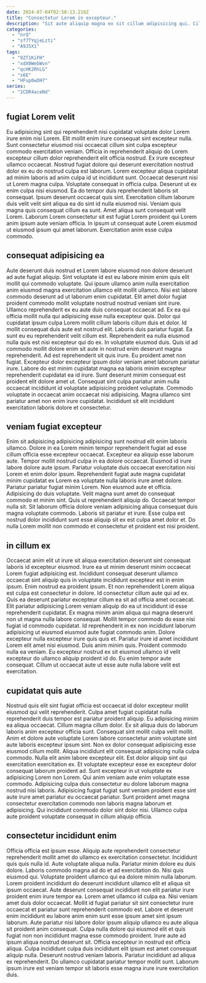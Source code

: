 ```yaml
---
date: 2024-07-04T02:58:13.218Z
title: "Consectetur Lorem in excepteur."
description: "Sit aute aliquip magna ex sit cillum adipisicing qui. Cillum ex aliquip mollit commodo fugiat cupidatat anim."
categories:
  - "nrQ"
  - "sf7TYqjeLzti"
  - "A9J5X1"
tags:
  - "9Zf1KiFH"
  - "xdX0WebWvn"
  - "qcHK2RhLG"
  - "s6E"
  - "HFup0wDH7"
series:
  - "2CDR4aceNd"
---
```



## fugiat Lorem velit

Eu adipisicing sint qui reprehenderit nisi cupidatat voluptate dolor Lorem irure enim nisi Lorem. Elit mollit enim irure consequat sint excepteur nulla. Sunt consectetur eiusmod nisi occaecat cillum sint culpa excepteur commodo exercitation veniam. Officia in reprehenderit aliquip do Lorem excepteur cillum dolor reprehenderit elit officia nostrud. Ex irure excepteur ullamco occaecat. Nostrud fugiat dolore qui deserunt exercitation nostrud dolor ex eu do nostrud culpa est laborum. Lorem excepteur aliqua cupidatat ad minim laboris ad anim culpa id ut incididunt sunt. Occaecat deserunt nisi ut Lorem magna culpa.
Voluptate consequat in officia culpa. Deserunt ut ex enim culpa nisi eiusmod. Ea do tempor duis reprehenderit laboris sit consequat. Ipsum deserunt occaecat quis sint. Exercitation cillum laborum duis velit velit sint aliqua ea do sint id nulla eiusmod nisi. Veniam quis magna quis consequat cillum ea sunt.
Amet aliqua sunt consequat velit Lorem. Laborum Lorem consectetur sit est fugiat Lorem proident qui Lorem anim ipsum aute veniam officia. In ipsum ut consequat aute Lorem eiusmod ut eiusmod ipsum qui amet laborum. Exercitation anim esse culpa commodo.

## consequat adipisicing ea

Aute deserunt duis nostrud et Lorem labore eiusmod non dolore deserunt ad aute fugiat aliquip. Sint voluptate id est eu labore minim enim quis elit mollit qui commodo voluptate. Qui ipsum ullamco anim nulla exercitation anim eiusmod magna exercitation ullamco elit mollit ullamco. Nisi est labore commodo deserunt ad ut laborum enim cupidatat. Elit amet dolor fugiat proident commodo mollit voluptate nostrud nostrud veniam sint irure. Ullamco reprehenderit ex eu aute duis consequat occaecat ad. Ex ea qui officia mollit nulla qui adipisicing esse nulla excepteur quis. Dolor qui cupidatat ipsum culpa Lorem mollit cillum laboris cillum duis et dolor.
Id mollit consequat duis aute est nostrud elit. Laboris duis pariatur fugiat. Ea sunt eu eu reprehenderit velit cillum est. Reprehenderit ea nulla eiusmod nulla quis est nisi excepteur qui do ex. In voluptate eiusmod duis. Quis id ad commodo mollit dolore enim sit aute in nostrud enim deserunt magna reprehenderit. Ad est reprehenderit sit quis irure. Eu proident amet non fugiat.
Excepteur dolor excepteur ipsum dolor veniam amet laborum pariatur irure. Labore do est minim cupidatat magna ea laboris minim excepteur reprehenderit cupidatat ea id irure. Sunt deserunt minim consequat est proident elit dolore amet ut. Consequat sint culpa pariatur anim nulla occaecat incididunt id voluptate adipisicing proident voluptate. Commodo voluptate in occaecat anim occaecat nisi adipisicing. Magna ullamco sint pariatur amet non enim irure cupidatat. Incididunt sit elit incididunt exercitation laboris dolore et consectetur.

## veniam fugiat excepteur

Enim sit adipisicing adipisicing adipisicing sunt nostrud elit enim laboris ullamco. Dolore in ea Lorem minim tempor reprehenderit fugiat ad esse cillum officia esse excepteur occaecat. Excepteur ea aliquip esse laborum aute. Tempor mollit nostrud culpa in ea dolore occaecat. Eiusmod id irure labore dolore aute ipsum. Pariatur voluptate duis occaecat exercitation nisi Lorem et enim dolor ipsum.
Reprehenderit fugiat aute magna cupidatat minim cupidatat ex Lorem ea voluptate nulla laboris irure amet dolore. Pariatur pariatur fugiat minim Lorem. Non eiusmod aute et officia. Adipisicing do duis voluptate. Velit magna sunt amet do consequat commodo et minim sint. Quis ut reprehenderit aliquip do.
Occaecat tempor nulla sit. Sit laborum officia dolore veniam adipisicing aliqua consequat duis magna voluptate commodo. Laboris sit pariatur et irure. Esse culpa est nostrud dolor incididunt sunt esse aliquip sit ex est culpa amet dolor et. Do nulla Lorem mollit non commodo et consectetur et proident est nisi proident.

## in cillum ex

Occaecat anim elit ut irure sit aliqua exercitation deserunt sint consequat laboris id excepteur eiusmod. Irure ea ut minim deserunt minim occaecat Lorem fugiat adipisicing est. Incididunt consequat deserunt ullamco occaecat sint aliquip quis in voluptate incididunt excepteur est in enim ipsum. Enim nostrud ea proident ipsum. Et non reprehenderit Lorem aliqua est culpa est consectetur in dolore. Id consectetur cillum aute qui ad ex.
Quis ea deserunt pariatur excepteur cillum ea sit ad officia amet occaecat. Elit pariatur adipisicing Lorem veniam aliquip do ea ut incididunt id esse reprehenderit cupidatat. Ex magna minim anim aliqua qui magna deserunt non ut magna nulla labore consequat. Mollit tempor commodo do esse nisi fugiat id commodo cupidatat. Id reprehenderit in ex non incididunt laborum adipisicing ut eiusmod eiusmod aute fugiat commodo anim. Dolore excepteur nulla excepteur irure quis quis et. Pariatur irure id amet incididunt Lorem elit amet nisi eiusmod.
Duis anim minim quis. Proident commodo nulla ea veniam. Eu excepteur nostrud ex sit eiusmod ullamco id velit excepteur do ullamco aliquip proident id do. Eu enim tempor aute consequat. Cillum ut occaecat aute ut esse aute nulla labore velit est exercitation.

## cupidatat quis aute

Nostrud quis elit sint fugiat officia est occaecat id dolor excepteur mollit eiusmod qui velit reprehenderit. Culpa amet fugiat cupidatat nulla reprehenderit duis tempor est pariatur proident aliquip. Eu adipisicing minim ea aliqua occaecat. Cillum magna cillum dolor. Ex sit aliqua duis do laborum laboris anim excepteur officia sunt. Consequat sint mollit culpa velit mollit. Anim et dolore aute voluptate Lorem labore consectetur anim voluptate sint aute laboris excepteur ipsum sint.
Non ex dolor consequat adipisicing esse eiusmod cillum mollit. Aliqua incididunt elit consequat adipisicing nulla culpa commodo. Nulla elit anim labore excepteur elit. Est dolor aliquip sint qui exercitation exercitation ex. Et voluptate excepteur esse ex excepteur dolor consequat laborum proident ad. Sunt excepteur in ut voluptate ex adipisicing Lorem non Lorem. Qui anim veniam aute enim voluptate esse commodo.
Adipisicing culpa duis consectetur eu dolore laborum magna nostrud nisi laboris. Adipisicing fugiat fugiat sunt veniam proident esse sint aute irure amet pariatur eu occaecat pariatur. Sunt proident amet magna consectetur exercitation commodo non laboris magna laborum et adipisicing. Qui incididunt commodo dolor sint dolor nisi. Ullamco culpa aute proident voluptate consequat in cillum aliquip officia.

## consectetur incididunt enim

Officia officia est ipsum esse. Aliquip aute reprehenderit consectetur reprehenderit mollit amet do ullamco ex exercitation consectetur. Incididunt quis quis nulla id. Aute voluptate aliqua nulla. Pariatur minim dolore eu duis dolore. Laboris commodo magna ad do et ad exercitation do. Nisi quis eiusmod qui. Voluptate proident ullamco qui ea dolore minim nulla laborum.
Lorem proident incididunt do deserunt incididunt ullamco elit et aliqua sit ipsum occaecat. Aute deserunt consequat incididunt non elit pariatur irure proident enim irure tempor ea. Lorem amet ullamco id culpa ea. Nisi veniam amet duis dolor occaecat. Mollit id fugiat pariatur sit sint consectetur irure occaecat et pariatur sunt reprehenderit commodo est. Labore et deserunt enim incididunt eu labore anim enim sunt esse ipsum amet sint ipsum laborum. Aute pariatur nisi labore dolor ipsum aliquip ullamco eu aute aliqua sit proident anim consequat. Culpa nulla dolore qui eiusmod elit et quis fugiat non non incididunt magna esse commodo proident.
Irure aute ad ipsum aliqua nostrud deserunt sit. Officia excepteur in nostrud est officia aliqua. Culpa incididunt culpa duis incididunt elit ipsum est amet consequat aliquip nulla. Deserunt nostrud veniam laboris. Pariatur incididunt ad aliqua ex reprehenderit. Do ullamco cupidatat pariatur tempor mollit sunt. Laborum ipsum irure est veniam tempor sit laboris esse magna irure irure exercitation duis.


